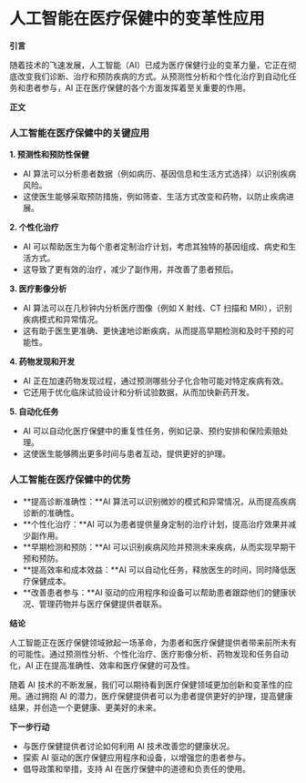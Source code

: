 # 人工智能在医疗保健中的变革性应用

**引言**

随着技术的飞速发展，人工智能（AI）已成为医疗保健行业的变革力量，它正在彻底改变我们诊断、治疗和预防疾病的方式。从预测性分析和个性化治疗到自动化任务和患者参与，AI 正在医疗保健的各个方面发挥着至关重要的作用。

**正文**

### 人工智能在医疗保健中的关键应用

**1. 预测性和预防性保健**

* AI 算法可以分析患者数据（例如病历、基因信息和生活方式选择）以识别疾病风险。
* 这使医生能够采取预防措施，例如筛查、生活方式改变和药物，以防止疾病进展。

**2. 个性化治疗**

* AI 可以帮助医生为每个患者定制治疗计划，考虑其独特的基因组成、病史和生活方式。
* 这导致了更有效的治疗，减少了副作用，并改善了患者预后。

**3. 医疗影像分析**

* AI 算法可以在几秒钟内分析医疗图像（例如 X 射线、CT 扫描和 MRI），识别疾病模式和异常情况。
* 这有助于医生更准确、更快速地诊断疾病，从而提高早期检测和及时干预的可能性。

**4. 药物发现和开发**

* AI 正在加速药物发现过程，通过预测哪些分子化合物可能对特定疾病有效。
* 它还用于优化临床试验设计和分析试验数据，从而加快新药开发。

**5. 自动化任务**

* AI 可以自动化医疗保健中的重复性任务，例如记录、预约安排和保险索赔处理。
* 这使医生能够腾出更多时间与患者互动，提供更好的护理。

### 人工智能在医疗保健中的优势

* **提高诊断准确性：**AI 算法可以识别微妙的模式和异常情况，从而提高疾病诊断的准确性。
* **个性化治疗：**AI 可以为患者提供量身定制的治疗计划，提高治疗效果并减少副作用。
* **早期检测和预防：**AI 可以识别疾病风险并预测未来疾病，从而实现早期干预和预防。
* **提高效率和成本效益：**AI 可以自动化任务，释放医生的时间，同时降低医疗保健成本。
* **改善患者参与：**AI 驱动的应用程序和设备可以帮助患者跟踪他们的健康状况、管理药物并与医疗保健提供者联系。

**结论**

人工智能正在医疗保健领域掀起一场革命，为患者和医疗保健提供者带来前所未有的可能性。通过预测性分析、个性化治疗、医疗影像分析、药物发现和任务自动化，AI 正在提高准确性、效率和医疗保健的可及性。

随着 AI 技术的不断发展，我们可以期待看到医疗保健领域更加创新和变革性的应用。通过拥抱 AI 的潜力，医疗保健提供者可以为患者提供更好的护理，提高健康结果，并创造一个更健康、更美好的未来。

**下一步行动**

* 与医疗保健提供者讨论如何利用 AI 技术改善您的健康状况。
* 探索 AI 驱动的医疗保健应用程序和设备，以增强您的患者参与。
* 倡导政策和举措，支持 AI 在医疗保健中的道德和负责任的使用。
